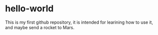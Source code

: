 # hello-world
This is my first github repository, it is intended for learining how to use it, and maybe send a rocket to Mars.
